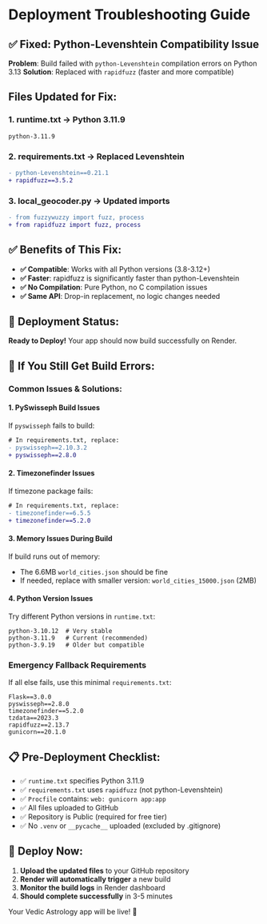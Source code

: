 # Deployment Troubleshooting Guide

## ✅ Fixed: Python-Levenshtein Compatibility Issue

**Problem**: Build failed with `python-Levenshtein` compilation errors on Python 3.13
**Solution**: Replaced with `rapidfuzz` (faster and more compatible)

## Files Updated for Fix:

### 1. **runtime.txt** → Python 3.11.9
```
python-3.11.9
```

### 2. **requirements.txt** → Replaced Levenshtein
```diff
- python-Levenshtein==0.21.1
+ rapidfuzz==3.5.2
```

### 3. **local_geocoder.py** → Updated imports
```diff
- from fuzzywuzzy import fuzz, process
+ from rapidfuzz import fuzz, process
```

## ✅ Benefits of This Fix:

- **✅ Compatible**: Works with all Python versions (3.8-3.12+)
- **✅ Faster**: rapidfuzz is significantly faster than python-Levenshtein
- **✅ No Compilation**: Pure Python, no C compilation issues
- **✅ Same API**: Drop-in replacement, no logic changes needed

## 🚀 Deployment Status:

**Ready to Deploy!** Your app should now build successfully on Render.

## 🔧 If You Still Get Build Errors:

### Common Issues & Solutions:

#### **1. PySwisseph Build Issues**
If `pyswisseph` fails to build:
```diff
# In requirements.txt, replace:
- pyswisseph==2.10.3.2
+ pyswisseph==2.8.0
```

#### **2. Timezonefinder Issues**
If timezone package fails:
```diff
# In requirements.txt, replace:
- timezonefinder==6.5.5
+ timezonefinder==5.2.0
```

#### **3. Memory Issues During Build**
If build runs out of memory:
- The 6.6MB `world_cities.json` should be fine
- If needed, replace with smaller version: `world_cities_15000.json` (2MB)

#### **4. Python Version Issues**
Try different Python versions in `runtime.txt`:
```
python-3.10.12  # Very stable
python-3.11.9   # Current (recommended)  
python-3.9.19   # Older but compatible
```

### **Emergency Fallback Requirements**
If all else fails, use this minimal `requirements.txt`:
```
Flask==3.0.0
pyswisseph==2.8.0
timezonefinder==5.2.0
tzdata==2023.3
rapidfuzz==2.13.7
gunicorn==20.1.0
```

## 📋 Pre-Deployment Checklist:

- ✅ `runtime.txt` specifies Python 3.11.9
- ✅ `requirements.txt` uses `rapidfuzz` (not python-Levenshtein)
- ✅ `Procfile` contains: `web: gunicorn app:app`
- ✅ All files uploaded to GitHub
- ✅ Repository is Public (required for free tier)
- ✅ No `.venv` or `__pycache__` uploaded (excluded by .gitignore)

## 🚀 Deploy Now:

1. **Upload the updated files** to your GitHub repository
2. **Render will automatically trigger** a new build
3. **Monitor the build logs** in Render dashboard
4. **Should complete successfully** in 3-5 minutes

Your Vedic Astrology app will be live! 🎉